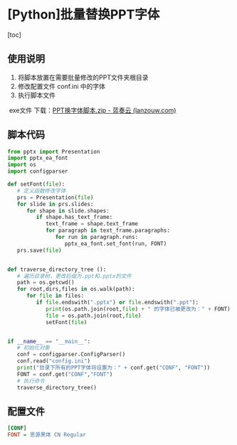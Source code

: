 # [Python]批量替换PPT字体

[toc]

## 使用说明

1. 将脚本放置在需要批量修改的PPT文件夹根目录
2. 修改配置文件 conf.ini 中的字体
3. 执行脚本文件

​	exe文件 下载：[PPT换字体脚本.zip - 蓝奏云 (lanzouw.com)](https://wwu.lanzouw.com/ikzop032d2vc)


## 脚本代码

```python
from pptx import Presentation
import pptx_ea_font
import os
import configparser

def setFont(file):
   # 定义函数修改字体
   prs = Presentation(file)
   for slide in prs.slides:
      for shape in slide.shapes:
         if shape.has_text_frame:
            text_frame = shape.text_frame
            for paragraph in text_frame.paragraphs:
               for run in paragraph.runs:
                  pptx_ea_font.set_font(run, FONT)
   prs.save(file)


def traverse_directory_tree ():
   # 遍历目录树，更改后缀为.ppt和.pptx的文件
   path = os.getcwd()
   for root,dirs,files in os.walk(path):
      for file in files:
         if file.endswith(".pptx") or file.endswith(".ppt"):
            print(os.path.join(root,file) + " 的字体已被更改为：" + FONT)
            file = os.path.join(root,file)
            setFont(file)


if __name__ == "__main__":
   # 初始化对象
   conf = configparser.ConfigParser()
   conf.read("config.ini")
   print("目录下所有的PPT字体将设置为：" + conf.get("CONF", "FONT"))
   FONT = conf.get("CONF","FONT")
   # 执行命令
   traverse_directory_tree()

```



## 配置文件

```ini
[CONF]
FONT = 思源黑体 CN Regular
```

